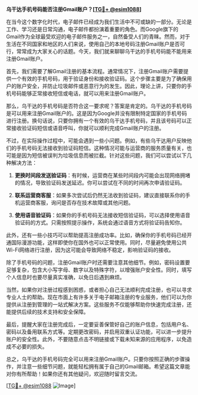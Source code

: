 **乌干达手机号码能否注册Gmail账户？[[TG💪+ @esim1088](https://t.me/s/esim1088)]**

在当今这个数字化时代，电子邮件已经成为我们生活中不可或缺的一部分。无论是工作、学习还是日常沟通，电子邮件都扮演着重要的角色。而Google旗下的Gmail作为全球最受欢迎的电子邮件服务之一，自然备受人们的青睐。然而，对于生活在不同国家和地区的人们来说，使用自己的本地号码注册Gmail账户是否可行，常常成为大家关心的话题。今天，我们就来聊聊乌干达的手机号码能不能用来注册Gmail账户。

首先，我们需要了解Gmail注册的基本流程。通常情况下，注册Gmail账户需要提供一个有效的手机号码，用于验证身份和接收验证码。这个步骤主要是为了确保用户的账户安全，并防止垃圾邮件或恶意行为的发生。因此，理论上讲，只要你的手机号码能够正常接收短信或电话，就可以用来注册Gmail账户。

那么，乌干达的手机号码是否符合这一要求呢？答案是肯定的。乌干达的手机号码是可以用来注册Gmail账户的。这是因为Google并没有限制特定国家的手机号码进行注册。换句话说，只要你拥有一个有效的乌干达手机号码，并且该号码可以正常接收验证码短信或语音呼叫，你就可以顺利完成Gmail账户的注册。

不过，在实际操作过程中，可能会遇到一些小问题。例如，有些乌干达用户反映他们的手机号码无法接收到验证码短信。这种情况可能与运营商的服务质量有关，也可能是因为短信被误判为垃圾信息而被拦截。针对这些问题，我们可以尝试以下几种解决方法：

1. **更换时间段发送验证码**：有时候，运营商在某些时间段内可能会出现网络拥堵的情况，导致验证码发送延迟。你可以尝试在不同的时间再次申请验证码。
   
2. **联系运营商客服**：如果多次尝试后仍然无法收到验证码，建议直接联系你的手机运营商客服，询问是否存在技术故障或其他问题。

3. **使用语音验证码**：如果你的手机号码无法接收短信验证码，可以选择使用语音验证码的方式。只需按照提示操作，系统会通过语音方式将验证码告知你。

此外，还有一些小技巧可以帮助提高注册成功率。比如，确保你的手机号码已经开通国际漫游功能，这样即使你在国外也可以正常使用。同时，尽量避免使用公共Wi-Fi网络进行注册，因为这可能会导致网络不稳定，影响验证码的接收。

除了手机号码的问题，注册Gmail账户时还需要注意其他细节。例如，密码设置要足够复杂，包含大小写字母、数字以及特殊字符，以增强账户安全性。同时，填写个人信息时也要尽量真实准确，以免日后遇到麻烦。

当然，如果你对注册过程感到困惑，或者担心自己无法顺利完成注册，也可以寻求专业人士的帮助。现在市面上有许多关于电子邮箱注册的专业服务，他们可以为你提供从注册到管理的一站式解决方案。这些服务不仅能够帮助你快速完成注册，还能提供后续的技术支持和安全保障。

最后，提醒大家在注册完成后，一定要妥善保管好自己的账户信息，包括用户名、密码以及备用联系方式等。定期更改密码，并启用双重认证功能，可以进一步提升账户的安全性。此外，不要随意点击不明链接或下载未知来源的应用程序，以免造成不必要的损失。

总之，乌干达的手机号码完全可以用来注册Gmail账户。只要你按照正确的步骤操作，并注意一些细节问题，就能轻松拥有属于自己的Gmail邮箱。希望这篇文章能对你有所帮助！如果你还有其他疑问，欢迎随时留言交流。

[[TG💪+ @esim1088](https://t.me/s/esim1088) ![Image](https://i.postimg.cc/4NQfJmqS/Snipaste-2025-05-13-00-14-12.png)]